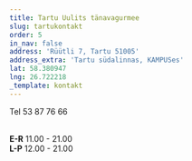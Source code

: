 ```yaml
---
title: Tartu Uulits tänavagurmee
slug: tartukontakt
order: 5
in_nav: false
address: 'Rüütli 7, Tartu 51005'
address_extra: 'Tartu südalinnas, KAMPUSes'
lat: 58.380947
lng: 26.722218
_template: kontakt
---
```


Tel 53 87 76 66

\
**E-R** 11.00 - 21.00\
**L-P** 12.00 - 21.00
